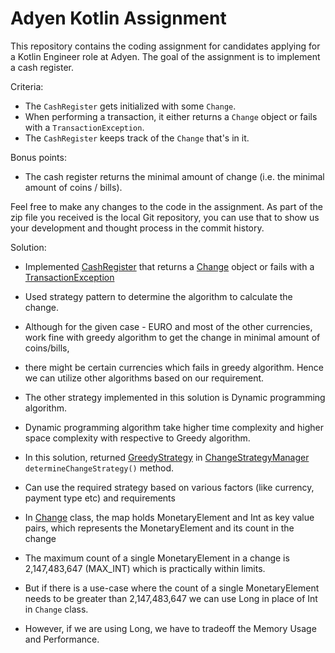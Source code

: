# Adyen Kotlin Assignment

This repository contains the coding assignment for candidates applying for a Kotlin Engineer role at Adyen.
The goal of the assignment is to implement a cash register.

Criteria:
- The `CashRegister` gets initialized with some `Change`.
- When performing a transaction, it either returns a `Change` object or fails with a `TransactionException`.
- The `CashRegister` keeps track of the `Change` that's in it.

Bonus points:
- The cash register returns the minimal amount of change (i.e. the minimal amount of coins / bills).

Feel free to make any changes to the code in the assignment.
As part of the zip file you received is the local Git repository, you can use that to show us your development and thought process in the commit history.

Solution:

- Implemented [CashRegister](src/main/kotlin/CashRegister.kt) that returns a [Change](src/main/kotlin/money/Change.kt) object or fails with a [TransactionException](src/main/kotlin/money/exception/TransactionException.kt)
- Used strategy pattern to determine the algorithm to calculate the change.
- Although for the given case - EURO and most of the other currencies, work fine with greedy algorithm to get the change in minimal amount of coins/bills,
- there might be certain currencies which fails in greedy algorithm. Hence we can utilize other algorithms based on our requirement.
- The other strategy implemented in this solution is Dynamic programming algorithm.
- Dynamic programming algorithm take higher time complexity and higher space complexity with respective to Greedy algorithm.
- In this solution, returned [GreedyStrategy](src/main/kotlin/money/strategy/GreedyStrategy.kt) in [ChangeStrategyManager](src/main/kotlin/money/strategy/ChangeStrategyManager.kt) `determineChangeStrategy()` method.
- Can use the required strategy based on various factors (like currency, payment type etc) and requirements

- In [Change](src/main/kotlin/money/Change.kt) class, the map holds MonetaryElement and Int as key value pairs, which represents the MonetaryElement and its count in the change
- The maximum count of a single MonetaryElement in a change is 2,147,483,647 (MAX_INT) which is practically within limits.
- But if there is a use-case where the count of a single MonetaryElement needs to be greater than 2,147,483,647 we can use Long in place of Int in `Change` class.
- However, if we are using Long, we have to tradeoff the Memory Usage and Performance.
